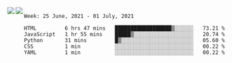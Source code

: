 <a href="https://github.com/anuraghazra/github-readme-stats">
  <img align="left" src="https://github-readme-stats.vercel.app/api?username=Tanesan&count_private=true&show_icons=true" />
</a>
<a href="https://github.com/anuraghazra/github-readme-stats">
  <img align="left" src="https://github-readme-stats.vercel.app/api/top-langs/?username=Tanesan" />
</a>

<!--START_SECTION:waka-->
```text
Week: 25 June, 2021 - 01 July, 2021

HTML         6 hrs 47 mins   ██████████████████▒░░░░░░   73.21 % 
JavaScript   1 hr 55 mins    █████▒░░░░░░░░░░░░░░░░░░░   20.74 % 
Python       31 mins         █▒░░░░░░░░░░░░░░░░░░░░░░░   05.60 % 
CSS          1 min           ░░░░░░░░░░░░░░░░░░░░░░░░░   00.22 % 
YAML         1 min           ░░░░░░░░░░░░░░░░░░░░░░░░░   00.22 % 
```
<!--END_SECTION:waka-->
